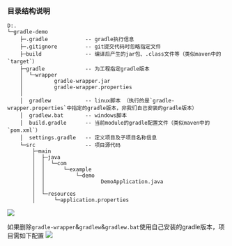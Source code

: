 ### 目录结构说明

```
D:.
└─gradle-demo
    ├─.gradle            -- gradle执行信息
    ├─.gitignore         -- git提交代码时忽略指定文件
    ├─build              -- 编译后产生的jar包、.class文件等（类似maven中的`target`）
    ├─gradle             -- 为工程指定gradle版本
    │  └─wrapper
    │          gradle-wrapper.jar
    │          gradle-wrapper.properties
    │          
    │  gradlew           -- linux脚本 （执行的是`gradle-wrapper.properties`中指定的gradle版本，非我们自己安装的gradle版本）
    │  gradlew.bat       -- windows脚本
    │  build.gradle      -- 当前module的gradle配置文件（类似maven中的`pom.xml`）
    │  settings.gradle   -- 定义项目及子项目名称信息
    └─src                -- 项目源代码
        ├─main
        │  ├─java
        │  │  └─com
        │  │      └─example
        │  │          └─demo
        │  │                  DemoApplication.java
        │  │                  
        │  └─resources
        │      └─application.properties
```

![](images/idea-gradle-wrapper-gradlew.png)

如果删除`gradle-wrapper`&`gradlew`&`gradlew.bat`使用自己安装的gradle版本，项目需如下配置
![](images/idea-gradle-project-custom-version.png)